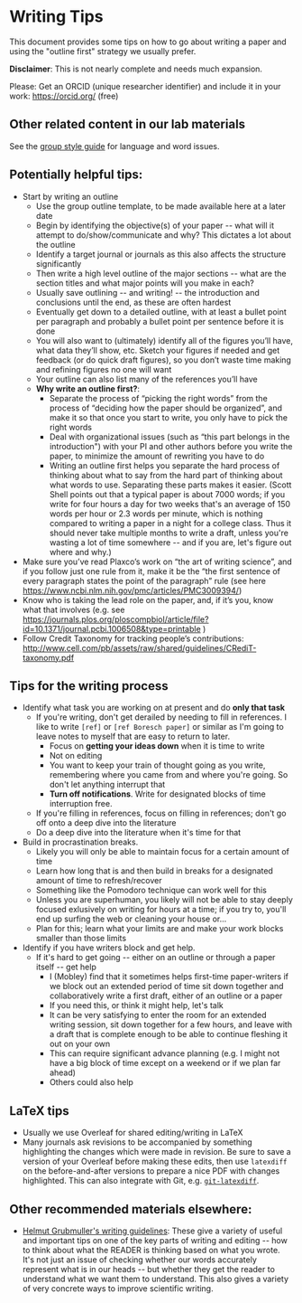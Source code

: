 # Writing Tips

This document provides some tips on how to go about writing a paper and using the "outline first" strategy we usually prefer.

**Disclaimer**: This is not nearly complete and needs much expansion.

Please: Get an ORCID (unique researcher identifier) and include it in your work: https://orcid.org/ (free)

## Other related content in our lab materials
See the [group style guide](https://github.com/MobleyLab/Training/blob/main/Writing/StyleGuide.md) for language and word issues.

## Potentially helpful tips:
- Start by writing an outline
    - Use the group outline template, to be made available here at a later date
    - Begin by identifying the objective(s) of your paper -- what will it attempt to do/show/communicate and why? This dictates a lot about the outline
    - Identify a target journal or journals as this also affects the structure significantly
    - Then write a high level outline of the major sections -- what are the section titles and what major points will you make in each?
    - Usually save outlining -- and writing! -- the introduction and conclusions until the end, as these are often hardest
    - Eventually get down to a detailed outline, with at least a bullet point per paragraph and probably a bullet point per sentence before it is done
    - You will also want to (ultimately) identify all of the figures you’ll have, what data they’ll show, etc. Sketch your figures if needed and get feedback (or do quick draft figures), so you don’t waste time making and refining figures no one will want
    - Your outline can also list many of the references you’ll have
    - **Why write an outline first?**:
        - Separate the process of “picking the right words” from the process of “deciding how the paper should be organized”, and make it so that once you start to write, you only have to pick the right words
        - Deal with organizational issues (such as “this part belongs in the introduction") with your PI and other authors before you write the paper, to minimize the amount of rewriting you have to do
        - Writing an outline first helps you separate the hard process of thinking about what to say from the hard part of thinking about what words to use. Separating these parts makes it easier. (Scott Shell points out that a typical paper is about 7000 words; if you write for four hours a day for two weeks that's an average of 150 words per hour or 2.3 words per minute, which is nothing compared to writing a paper in a night for a college class. Thus it should never take multiple months to write a draft, unless you're wasting a lot of time somewhere -- and if you are, let's figure out where and why.)
- Make sure you’ve read Plaxco’s work on “the art of writing science”, and if you follow just one rule from it, make it be the “the first sentence of every paragraph states the point of the paragraph” rule (see here https://www.ncbi.nlm.nih.gov/pmc/articles/PMC3009394/)
- Know who is taking the lead role on the paper, and, if it’s you, know what that involves (e.g. see https://journals.plos.org/ploscompbiol/article/file?id=10.1371/journal.pcbi.1006508&type=printable )
- Follow Credit Taxonomy for tracking people’s contributions: http://www.cell.com/pb/assets/raw/shared/guidelines/CRediT-taxonomy.pdf

## Tips for the writing process
- Identify what task you are working on at present and do **only that task**
  - If you're writing, don't get derailed by needing to fill in references. I like to write `[ref]` or `[ref Boresch paper]` or similar as I'm going to leave notes to myself that are easy to return to later.
    - Focus on **getting your ideas down** when it is time to write
    - Not on editing
    - You want to keep your train of thought going as you write, remembering where you came from and where you're going. So don't let anything interrupt that
    - **Turn off notifications**. Write for designated blocks of time interruption free.
  - If you're filling in references, focus on filling in references; don't go off onto a deep dive into the literature
  - Do a deep dive into the literature when it's time for that
- Build in procrastination breaks.
  - Likely you will only be able to maintain focus for a certain amount of time
  - Learn how long that is and then build in breaks for a designated amount of time to refresh/recover
  - Something like the Pomodoro technique can work well for this
  - Unless you are superhuman, you likely will not be able to stay deeply focused exlusively on writing for hours at a time; if you try to, you'll end up surfing the web or cleaning your house or...
  - Plan for this; learn what your limits are and make your work blocks smaller than those limits
- Identify if you have writers block and get help.
  - If it's hard to get going -- either on an outline or through a paper itself -- get help
    - I (Mobley) find that it sometimes helps first-time paper-writers if we block out an extended period of time sit down together and collaboratively write a first draft, either of an outline or a paper
    - If you need this, or think it might help, let's talk
    - It can be very satisfying to enter the room for an extended writing session, sit down together for a few hours, and leave with a draft that is complete enough to be able to continue fleshing it out on your own
    - This can require significant advance planning (e.g. I might not have a big block of time except on a weekend or if we plan far ahead)
    - Others could also help

## LaTeX tips
- Usually we use Overleaf for shared editing/writing in LaTeX
- Many journals ask revisions to be accompanied by something highlighting the changes which were made in revision. Be sure to save a version of your Overleaf before making these edits, then use `latexdiff` on the before-and-after versions to prepare a nice PDF with changes highlighted. This can also integrate with Git, e.g. [`git-latexdiff`](https://gitlab.com/git-latexdiff/git-latexdiff). 

## Other recommended materials elsewhere:
- [Helmut Grubmuller's writing guidelines](https://www.mpinat.mpg.de/631838/guidelines_english.pdf): These give a variety of useful and important tips on one of the key parts of writing and editing -- how to think about what the READER is thinking based on what you wrote. It's not just an issue of checking whether our words accurately represent what is in our heads -- but whether they get the reader to understand what we want them to understand. This also gives a variety of very concrete ways to improve scientific writing.
